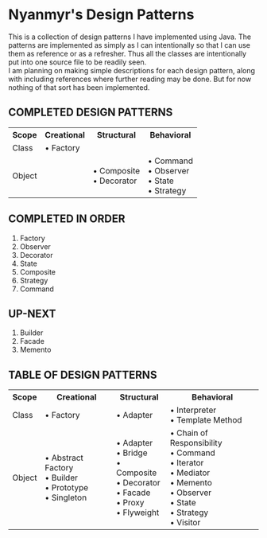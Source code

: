 <html>
  <h1>
    Nyanmyr's Design Patterns
  </h1>
  <p>
    This is a collection of design patterns I have implemented using Java.
    The patterns are implemented as simply as I can intentionally so that I can use them as reference or as a refresher.
    Thus all the classes are intentionally put into one source file to be readily seen.
    <br>I am planning on making simple descriptions for each design pattern, along with including references where further reading may be done. But for now nothing of that sort has been implemented.
  </p>

  <h2>
      COMPLETED DESIGN PATTERNS
  </h2>
    <table>
      <tr>
        <th>Scope</th>
        <th>Creational</th>
        <th>Structural</th>
        <th>Behavioral</th>
      </tr>
      <tr>
        <td>Class</td>
        <td>• Factory</td>
        <td></td>
        <td>
        </td>
      </tr>
      <tr>
        <td>Object</td>
        <td></td>
        <td>
          • Composite
          <br>• Decorator
        </td>
        <td>
          • Command
          <br>• Observer
          <br>• State
          <br>• Strategy
        </td>
      </tr>
  </table>

  <h2>
      COMPLETED IN ORDER
  </h2>
  <ol>
    <li>Factory</li>
    <li>Observer</li>
    <li>Decorator</li>
    <li>State</li>
    <li>Composite</li>
    <li>Strategy</li>
    <li>Command</li>
  </ol>

  <h2>
      UP-NEXT
  </h2>
  <ol>
    <li>Builder</li>
    <li>Facade</li>
    <li>Memento</li>
  </ol>
  
  <h2>
    TABLE OF DESIGN PATTERNS
  </h2>
  <table>
      <tr>
        <th>Scope</th>
        <th>Creational</th>
        <th>Structural</th>
        <th>Behavioral</th>
      </tr>
      <tr>
        <td>Class</td>
        <td>• Factory</td>
        <td>• Adapter</td>
        <td>
          • Interpreter
          <br>• Template Method
        </td>
      </tr>
      <tr>
        <td>Object</td>
        <td>
          • Abstract Factory
          <br>• Builder
          <br>• Prototype
          <br>• Singleton
        </td>
        <td>
          • Adapter
          <br>• Bridge
          <br>• Composite
          <br>• Decorator
          <br>• Facade
          <br>• Proxy
          <br>• Flyweight
        </td>
        <td>
          • Chain of Responsibility
          <br>• Command
          <br>• Iterator
          <br>• Mediator
          <br>• Memento
          <br>• Observer
          <br>• State
          <br>• Strategy
          <br>• Visitor
        </td>
      </tr>
  </table> 
</html>
